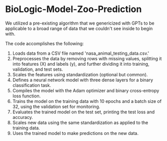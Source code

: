 # BioLogic-Model-Zoo-Prediction

We utilized a pre-existing algorithm that we genericized with GPTs to be applicable to a broad range of data that we couldn't see inside to begin with.

The code accomplishes the following:

1. Loads data from a CSV file named 'nasa_animal_testing_data.csv.'
2. Preprocesses the data by removing rows with missing values, splitting it into features (X) and labels (y), and further dividing it into training, validation, and test sets.
3. Scales the features using standardization (optional but common).
4. Defines a neural network model with three dense layers for a binary classification task.
5. Compiles the model with the Adam optimizer and binary cross-entropy loss function.
6. Trains the model on the training data with 10 epochs and a batch size of 32, using the validation set for monitoring.
7. Evaluates the trained model on the test set, printing the test loss and accuracy.
8. Scales new data using the same standardization as applied to the training data.
9. Uses the trained model to make predictions on the new data.
